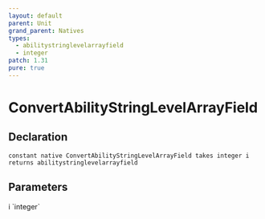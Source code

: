 ```yaml
---
layout: default
parent: Unit
grand_parent: Natives
types:
  - abilitystringlevelarrayfield
  - integer
patch: 1.31
pure: true
---
```


# ConvertAbilityStringLevelArrayField

## Declaration

```
constant native ConvertAbilityStringLevelArrayField takes integer i returns abilitystringlevelarrayfield
```

## Parameters
<dl>
  <dt>i `integer`</dt>
  <dd></dd>
</dl>